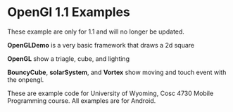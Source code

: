 OpenGl 1.1 Examples
===========
  These example are only for 1.1 and will no longer be updated.<BR>

<b>OpenGLDemo</b> is a very basic framework that draws a 2d square

<b>OpenGL</b>  show a triagle, cube, and lighting

<b>BouncyCube</b>, <b>solarSystem</b>, and <b>Vortex</b>  show moving and touch event with the onpengl.
  
These are example code for University of Wyoming, Cosc 4730 Mobile Programming course.
All examples are for Android.
